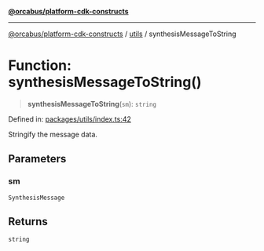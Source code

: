 [**@orcabus/platform-cdk-constructs**](../../../../README.md)

***

[@orcabus/platform-cdk-constructs](../../../../README.md) / [utils](../README.md) / synthesisMessageToString

# Function: synthesisMessageToString()

> **synthesisMessageToString**(`sm`): `string`

Defined in: [packages/utils/index.ts:42](https://github.com/OrcaBus/platform-cdk-constructs/blob/main/packages/utils/index.ts#L42)

Stringify the message data.

## Parameters

### sm

`SynthesisMessage`

## Returns

`string`
